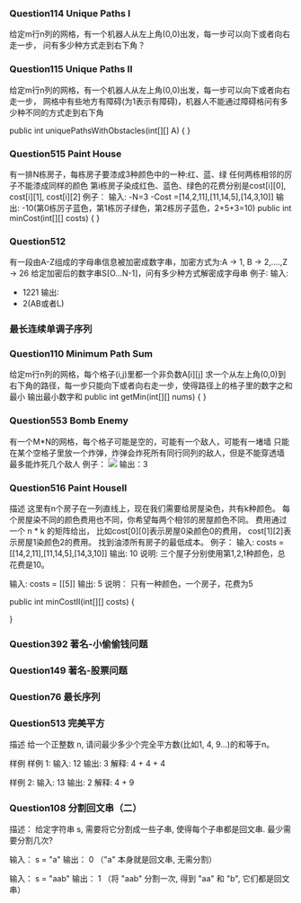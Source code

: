 ### Question114 Unique Paths I
给定m行n列的网格，有一个机器人从左上角(0,0)出发，每一步可以向下或者向右走一步，
问有多少种方式走到右下角？

### Question115 Unique Paths II
给定m行n列的网格，有一个机器人从左上角(0,0)出发，每一步可以向下或者向右走一步，
网格中有些地方有障碍(为1表示有障碍)，机器人不能通过障碍格问有多少种不同的方式走到右下角

public int uniquePathsWithObstacles(int[][] A) {
}

### Question515 Paint House
有一排N栋房子，每栋房子要漆成3种颜色中的一种:红、蓝、绿
任何两栋相邻的厉子不能漆成同样的颜色
第i栋房子染成红色、蓝色、绿色的花费分别是cost[i][0], cost[i][1], cost[i][2]
例子︰
输入:
-N=3
-Cost =[14,2,11],[11,14,5],[14,3,10]]
输出:
-10(第0栋厉子蓝色，第1栋厉子绿色，第2栋厉子蓝色，2+5+3=10)
public int minCost(int[][] costs) {
}

### Question512
有一段由A-Z组成的字母串信息被加密成数字串，加密方式为:A -> 1, B -> 2,....,Z -> 26
给定加密后的数字串S[O...N-1]，问有多少种方式解密成字母串
例子∶
输入:
- 1221
输出∶
- 2(AB或者L)

### 最长连续单调子序列
### Question110 Minimum Path Sum
给定m行n列的网格，每个格子(i,j)里都一个非负数A[i][j]
求一个从左上角(0,0)到右下角的路径，每一步只能向下或者向右走一步，使得路径上的格子里的数字之和最小
输出最小数字和
public int getMin(int[][] nums) {
}

### Question553 Bomb Enemy
有一个M*N的网格，每个格子可能是空的，可能有一个敌人，可能有一堵墙
只能在某个空格子里放一个炸弹，炸弹会炸死所有同行同列的敌人，但是不能穿透墙
最多能炸死几个敌人
例子：
![](https://bhh-bucket.oss-cn-beijing.aliyuncs.com/pic/202210102254487.png)
输出：3

### Question516 Paint HouseII
描述
这里有n个房子在一列直线上，现在我们需要给房屋染色，共有k种颜色。
每个房屋染不同的颜色费用也不同，你希望每两个相邻的房屋颜色不同。
费用通过一个 n * k 的矩阵给出，
比如cost[0][0]表示房屋0染颜色0的费用，
cost[1][2]表示房屋1染颜色2的费用。
找到油漆所有房子的最低成本。
例子：
输入:
costs = [[14,2,11],[11,14,5],[14,3,10]]
输出: 10
说明:
三个屋子分别使用第1,2,1种颜色，总花费是10。

输入:
costs = [[5]]
输出: 5
说明：
只有一种颜色，一个房子，花费为5

public int minCostII(int[][] costs) {

}

### Question392 著名-小偷偷钱问题

### Question149 著名-股票问题

### Question76 最长序列

### Question513 完美平方
描述
给一个正整数 n, 请问最少多少个完全平方数(比如1, 4, 9...)的和等于n。

样例
样例 1:
输入: 12
输出: 3
解释: 4 + 4 + 4

样例 2:
输入: 13
输出: 2
解释: 4 + 9

### Question108 分割回文串（二）
描述：
给定字符串 s, 需要将它分割成一些子串, 使得每个子串都是回文串.
最少需要分割几次?

输入： s = "a"
输出： 0 （"a" 本身就是回文串, 无需分割）

输入： s = "aab"
输出： 1 （将 "aab" 分割一次, 得到 "aa" 和 "b", 它们都是回文串）






